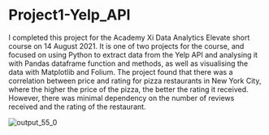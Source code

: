 # Project1-Yelp_API

I completed this project for the Academy Xi Data Analytics Elevate short course on 14 August 2021.
It is one of two projects for the course, and focused on using Python to extract data from the Yelp API and analysing it with Pandas dataframe function and methods, as well as visualising the data with Matplotlib and Folium.
The project found that there was a correlation between price and rating for pizza restaurants in New York City, where the higher the price of the pizza, the better the rating it received. However, there was minimal dependency on the number of reviews received and the rating of the restaurant.

![output_55_0](https://user-images.githubusercontent.com/87599295/129439206-f2bca545-5122-42a9-a91b-a76ad3c514ba.png)


